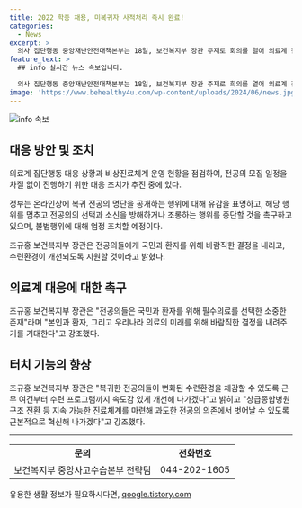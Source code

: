```yaml
---
title: 2022 학종 채용, 미복귀자 사적처리 즉시 완료!
categories:
  - News
excerpt: >
  의사 집단행동 중앙재난안전대책본부는 18일, 보건복지부 장관 주재로 회의를 열어 의료계 집단행동 대응과 비상진료체계 운영을 점검했다. 최근 온라인상에서 복귀 전공의 명단을 공개하는 낙인찍기 행위가 발생한 것에 대해 정부는 유감을 표명했으며, 이에 대한 엄정 조치를 약속했다. 또한, 조규홍 보건복지부 장관은 전공의들에게 국민과 환자를 위한 필수 의료 선택을 기대하며, 변화된 수련환경을 개선하고 지속 가능한 진료체계를 혁신해 나갈 것을 강조했다. (150자)
feature_text: >
  ## info 실시간 뉴스 속보입니다.

  의사 집단행동 중앙재난안전대책본부는 18일, 보건복지부 장관 주재로 회의를 열어 의료계 집단행동 대응과 비상진료체계 운영을 점검했다. 최근 온라인상에서 복귀 전공의 명단을 공개하는 낙인찍기 행위가 발생한 것에 대해 정부는 유감을 표명했으며, 이에 대한 엄정 조치를 약속했다. 또한, 조규홍 보건복지부 장관은 전공의들에게 국민과 환자를 위한 필수 의료 선택을 기대하며, 변화된 수련환경을 개선하고 지속 가능한 진료체계를 혁신해 나갈 것을 강조했다. (150자)
image: 'https://www.behealthy4u.com/wp-content/uploads/2024/06/news.jpg'
---
```


<p><img src="https://www.behealthy4u.com/wp-content/uploads/2024/06/news.jpg" alt="info 속보" /></p>

<h2 data-ke-size="size26">대응 방안 및 조치</h2>

<p data-ke-size="size16">의료계 집단행동 대응 상황과 비상진료체계 운영 현황을 점검하여, 전공의 모집 일정을 차질 없이 진행하기 위한 대응 조치가 추진 중에 있다.</p>

<p data-ke-size="size16">정부는 온라인상에 복귀 전공의 명단을 공개하는 행위에 대해 유감을 표명하고, 해당 행위를 멈추고 전공의의 선택과 소신을 방해하거나 조롱하는 행위를 중단할 것을 촉구하고 있으며, 불법행위에 대해 엄정 조치할 예정이다.</p>

<p data-ke-size="size16">조규홍 보건복지부 장관은 전공의들에게 국민과 환자를 위해 바람직한 결정을 내리고, 수련환경이 개선되도록 지원할 것이라고 밝혔다.</p>

<h2 data-ke-size="size26">의료계 대응에 대한 촉구</h2>

<p data-ke-size="size16">조규홍 보건복지부 장관은 "전공의들은 국민과 환자를 위해 필수의료를 선택한 소중한 존재"라며 "본인과 환자, 그리고 우리나라 의료의 미래를 위해 바람직한 결정을 내려주기를 기대한다"고 강조했다.</p>

<h2 data-ke-size="size26">터치 기능의 향상</h2>

<p data-ke-size="size16">조규홍 보건복지부 장관은 "복귀한 전공의들이 변화된 수련환경을 체감할 수 있도록 근무 여건부터 수련 프로그램까지 속도감 있게 개선해 나가겠다"고 밝히고 "상급종합병원 구조 전환 등 지속 가능한 진료체계를 마련해 과도한 전공의 의존에서 벗어날 수 있도록 근본적으로 혁신해 나가겠다"고 강조했다.</p>

<p data-ke-size="size16"></p>

<hr>

<table>
  <tbody>
    <tr>
      <td style="text-align: center; height: 17px;"><b>문의</b></td>
      <td style="text-align: center; height: 17px;"><b>전화번호</b></td>
    </tr>
    <tr>
      <td style="text-align: center; height: 17px;">보건복지부 중앙사고수습본부 전략팀</td>
      <td style="text-align: center; height: 17px;">044-202-1605</td>
    </tr>
  </tbody>
</table>

<p data-ke-size="size16"></p>
유용한 생활 정보가 필요하시다면, <a href="https://qoogle.tistory.com" rel="dofollow">qoogle.tistory.com</a>


